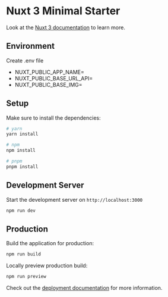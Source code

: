 # Nuxt 3 Minimal Starter

Look at the [Nuxt 3 documentation](https://nuxt.com/docs/getting-started/introduction) to learn more.

## Environment

Create .env file

- NUXT_PUBLIC_APP_NAME=
- NUXT_PUBLIC_BASE_URL_API=
- NUXT_PUBLIC_BASE_IMG=

## Setup

Make sure to install the dependencies:

```bash
# yarn
yarn install

# npm
npm install

# pnpm
pnpm install
```

## Development Server

Start the development server on `http://localhost:3000`

```bash
npm run dev
```

## Production

Build the application for production:

```bash
npm run build
```

Locally preview production build:

```bash
npm run preview
```

Check out the [deployment documentation](https://nuxt.com/docs/getting-started/deployment) for more information.
